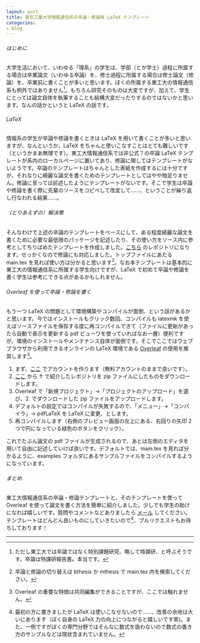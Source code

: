 ```yaml
---
layout: post
title: 東京工業大学情報通信系の卒論・修論用 LaTeX テンプレート
categories:
- blog
---
```


###### はじめに
大学生活において、いわゆる「理系」の学生は、学部（とか学士）過程に所属する場合は卒業論文（いわゆる卒論）を、修士過程に所属する場合は修士論文（修論）を、卒業前に書くことが多いと思います。ぼくの所属する東工大の情報通信系も例外ではありません[^1]。もちろん研究そのものは大変ですが、加えて、学生にとっては論文自体を執筆することも結構大変だったりするのではないかと思います。なんの話かというと LaTeX の話です。

###### LaTeX
情報系の学生が卒論や修論を書くときは LaTeX を用いて書くことが多いと思いますが、なんというか、LaTeX をちゃんと使いこなすことはとても難しいです（というかまあ無理です）。東工大情報通信系では非公式？の卒論 LaTeX テンプレートが系内のローカルページに置いてあり、修論に関してはテンプレートがないようです。卒論のテンプレートはちゃんとした表紙を作成するには十分ですが、それなりに綺麗な論文を書くためのテンプレートとしてはやや物足りません。修論に至っては前述したようにテンプレートがないです。そこで学生は卒論や修論を書く際に先輩のソースをコピペして改変して……、ということが繰り返し行なわれる結果……。

###### （とりあえずの）解決策
そんなわけで上述の卒論のテンプレートをベースにして、ある程度綺麗な論文を書くために必要な最低限のパッケージを記述したり、その使い方をソース内に参考としてちりばめたテンプレートを作成しました。[こちら](https://github.com/hiroshi-sasaki/thesis-template-ja) のレポジトリになります。せっかくなので修論にも対応しました。トップファイルにあたる <mycode>main.tex</mycode> を見れば使い方は分かると思います[^2]。なお本テンプレートは基本的に東工大の情報通信系に所属する学生向けですが、LaTeX で初めて卒論や修論を書く学生は参考にできる点があるかもしれません。

###### Overleaf を使って卒論・修論を書く
もう一つ LaTeX の問題として環境構築やコンパイルが面倒、という話があるかと思います。今ではインストールもクリック数回、コンパイルも <mycode>latexmk</mycode> を使えばソースファイルを保存する度に再コンパイルできて（ファイルに更新があったら自動で表示を更新する pdf ビューワを使っていればなお一層）便利ですが、環境のインストールやメンテナンス自体が面倒です。そこでここではウェブブラウザから利用できるオンラインの LaTeX 環境である [Overleaf](https://www.overleaf.com/) の使用を推奨します[^3]。

1. まず、[ここ](https://www.overleaf.com/register) でアカウントを作ります（無料アカウントのままで良いです）。
2. [ここ](https://github.com/hiroshi-sasaki/thesis-template-ja/releases) から ↑ で紹介したレポジトリを zip ファイルにしたものをダウンロードします。
3. Overleaf で「新規プロジェクト」→「プロジェクトのアップロード」を選び、2. でダウンロードした zip ファイルをアップロードします。
4. デフォルトの設定ではコンパイルが失敗するので、「メニュー」→「コンパイラ」→ pdfLaTeX を LaTeX に変更、とします。
5. 再コンパイルします（右側のプレビュー画面の左上にある、右回りの矢印 2 つで円になっている緑色のボタンをクリック）。

これでたぶん論文の pdf ファイルが生成されるので、あとは左側のエディタを用いて自由に記述していけば良いです。デフォルトでは、<mycode>main.tex</mycode> を見れば分かるように、<mycode>examples</mycode> フォルダにあるサンプルファイルをコンパイルするようになっています。

###### まとめ
東工大情報通信系の卒論・修論テンプレートと、そのテンプレートを使って Overleaf を使って論文を書く方法を簡単に紹介しました。少しでも学生の助けになれば嬉しいです。質問やコメントなどありましたら [メール](mailto:sasaki@ict.e.titech.ac.jp) してください。テンプレートはどんどん良いものにしていきたいので[^4]、プルリクエストもお待ちしております！

---

[^1]: ただし東工大では卒論ではなく特別課題研究、略して特課研、と呼ぶそうです。卒論は特課研報告書。本当です。
[^2]: 卒論と修論の切り替えは <mycode>bthesis</mycode> か <mycode>mthesis</mycode> で <mycode>main.tex</mycode> 内を検索してください。
[^3]: Overleaf の重要な特徴は共同編集ができることですが、ここでは触れません。
[^4]: 最初の方に書きましたが LaTeX は使いこなせないので……、改善の余地は大いにあります（ぼく自身の LaTeX 力の向上につながると嬉しいです笑)。また、一例ですがぼくの専門分野ではそんなに数式を扱わないので数式の書き方のサンプルなどは現状含まれていません。
